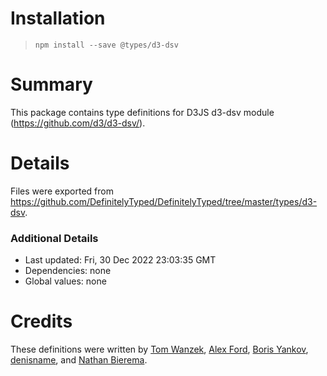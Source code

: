 # Installation
> `npm install --save @types/d3-dsv`

# Summary
This package contains type definitions for D3JS d3-dsv module (https://github.com/d3/d3-dsv/).

# Details
Files were exported from https://github.com/DefinitelyTyped/DefinitelyTyped/tree/master/types/d3-dsv.

### Additional Details
 * Last updated: Fri, 30 Dec 2022 23:03:35 GMT
 * Dependencies: none
 * Global values: none

# Credits
These definitions were written by [Tom Wanzek](https://github.com/tomwanzek), [Alex Ford](https://github.com/gustavderdrache), [Boris Yankov](https://github.com/borisyankov), [denisname](https://github.com/denisname), and [Nathan Bierema](https://github.com/Methuselah96).
